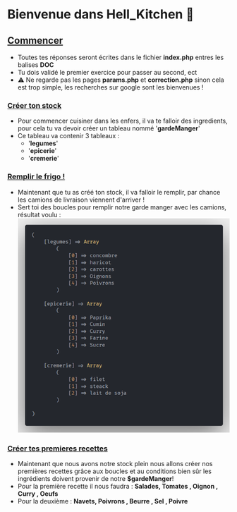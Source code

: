 
# Bienvenue dans Hell_Kitchen 👿

  ## <u>Commencer</u>
  - Toutes tes réponses seront écrites dans le fichier **index.php** entres les balises **DOC**
  - Tu dois validé le premier exercice pour passer au second, ect 
  - ⚠️ Ne regarde pas les pages **params.php** et **correction.php** sinon cela est trop simple, les recherches sur google sont les bienvenues !

  ### <u>Créer ton stock</u> 
  - Pour commencer cuisiner dans les enfers, il va te falloir des ingredients, pour cela tu va devoir créer un tableau nommé '**gardeManger**'
  - Ce tableau va contenir 3 tableaux :
    - '**legumes**' 
    - '**epicerie**' 
    - '**cremerie**'

  ### <u>Remplir le frigo !</u>
  - Maintenant que tu as créé ton stock, il va falloir le remplir, par chance les camions de livraison viennent d'arriver !
  - Sert toi des boucles pour remplir notre garde manger avec les camions, résultat voulu : ![exemple resultat](./Hell%20kitchen/assets/Screenshot_1.png)
  

  ### <u>Créer tes premieres recettes</u>
  - Maintenant que nous avons notre stock plein nous allons créer nos premières recettes grâce aux boucles et au conditions bien sûr les ingrédients doivent provenir de notre **$gardeManger**!
  - Pour la première recette il nous faudra : **Salades, Tomates , Oignon , Curry , Oeufs** 
  - Pour la deuxième : **Navets, Poivrons , Beurre , Sel , Poivre**